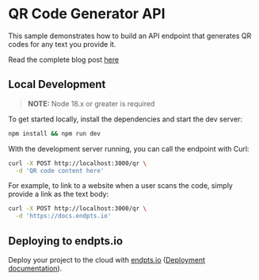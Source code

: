 # QR Code Generator API

This sample demonstrates how to build an API endpoint that generates QR codes for any text you provide it.

Read the complete blog post [here](https://blog.endpts.io/building-an-api-with-typescript-aws-lambda-and-endpts)

## Local Development

> **NOTE:** Node 18.x or greater is required

To get started locally, install the dependencies and start the dev server:

```bash
npm install && npm run dev
```

With the development server running, you can call the endpoint with Curl:

```bash
curl -X POST http://localhost:3000/qr \
  -d 'QR code content here'
```

For example, to link to a website when a user scans the code, simply provide a link as the text body:

```bash
curl -X POST http://localhost:3000/qr \
  -d 'https://docs.endpts.io'
```

## Deploying to endpts.io

Deploy your project to the cloud with [endpts.io](https://dashboard.endpts.io) ([Deployment documentation](https://docs.endpts.io/core-concepts/deployments)).
